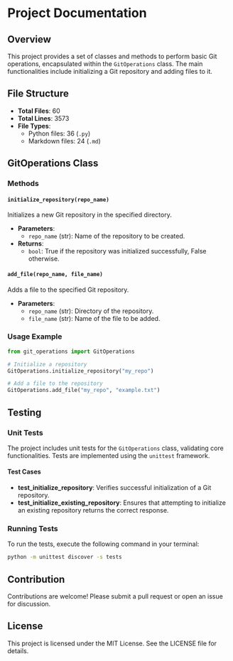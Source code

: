 # Project Documentation

## Overview

This project provides a set of classes and methods to perform basic Git operations, encapsulated within the `GitOperations` class. The main functionalities include initializing a Git repository and adding files to it.

## File Structure

- **Total Files**: 60
- **Total Lines**: 3573
- **File Types**:
  - Python files: 36 (`.py`)
  - Markdown files: 24 (`.md`)

## GitOperations Class

### Methods

#### `initialize_repository(repo_name)`

Initializes a new Git repository in the specified directory.

- **Parameters**:
  - `repo_name` (str): Name of the repository to be created.
- **Returns**: 
  - `bool`: True if the repository was initialized successfully, False otherwise.

#### `add_file(repo_name, file_name)`

Adds a file to the specified Git repository.

- **Parameters**:
  - `repo_name` (str): Directory of the repository.
  - `file_name` (str): Name of the file to be added.

### Usage Example

```python
from git_operations import GitOperations

# Initialize a repository
GitOperations.initialize_repository("my_repo")

# Add a file to the repository
GitOperations.add_file("my_repo", "example.txt")
```

## Testing

### Unit Tests

The project includes unit tests for the `GitOperations` class, validating core functionalities. Tests are implemented using the `unittest` framework.

#### Test Cases

- **test_initialize_repository**: Verifies successful initialization of a Git repository.
- **test_initialize_existing_repository**: Ensures that attempting to initialize an existing repository returns the correct response.

### Running Tests

To run the tests, execute the following command in your terminal:

```bash
python -m unittest discover -s tests
```

## Contribution

Contributions are welcome! Please submit a pull request or open an issue for discussion.

## License

This project is licensed under the MIT License. See the LICENSE file for details.
